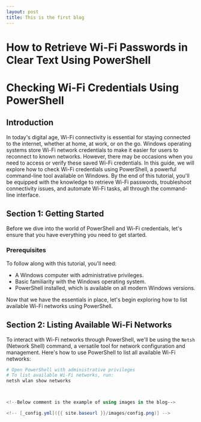 ```yaml
---
layout: post
title: This is the first blog
---
```


<h1>How to Retrieve Wi-Fi Passwords in Clear Text Using PowerShell</h1>

# Checking Wi-Fi Credentials Using PowerShell

## Introduction

In today's digital age, Wi-Fi connectivity is essential for staying connected to the internet, whether at home, at work, or on the go. Windows operating systems store Wi-Fi network credentials to make it easier for users to reconnect to known networks. However, there may be occasions when you need to access or verify these saved Wi-Fi credentials. In this guide, we will explore how to check Wi-Fi credentials using PowerShell, a powerful command-line tool available on Windows. By the end of this tutorial, you'll be equipped with the knowledge to retrieve Wi-Fi passwords, troubleshoot connectivity issues, and automate Wi-Fi tasks, all through the command-line interface.

## Section 1: Getting Started

Before we dive into the world of PowerShell and Wi-Fi credentials, let's ensure that you have everything you need to get started.

### Prerequisites

To follow along with this tutorial, you'll need:

- A Windows computer with administrative privileges.
- Basic familiarity with the Windows operating system.
- PowerShell installed, which is available on all modern Windows versions.

Now that we have the essentials in place, let's begin exploring how to list available Wi-Fi networks using PowerShell.

## Section 2: Listing Available Wi-Fi Networks

To interact with Wi-Fi networks through PowerShell, we'll be using the `Netsh` (Network Shell) command, a versatile tool for network configuration and management. Here's how to use PowerShell to list all available Wi-Fi networks:

```powershell
# Open PowerShell with administrative privileges
# To list available Wi-Fi networks, run:
netsh wlan show networks



<!--Below comment is the example of using images in the blog-->

<!-- [_config.yml]({{ site.baseurl }}/images/config.png)] -->

